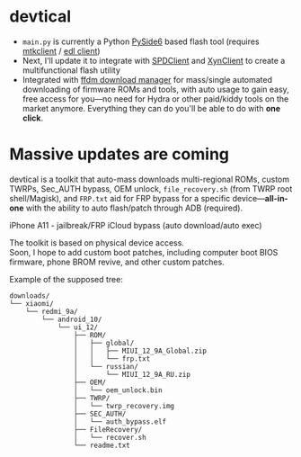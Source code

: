 # devtical
* `main.py` is currently a Python [PySide6](https://wiki.qt.io/Qt_for_Python_PySide) based flash tool (requires [mtkclient](https://github.com/bkerler/mtkclient) / [edl client](https://github.com/bkerler/edl))
* Next, I'll update it to integrate with [SPDClient](https://github.com/ABDO10DZ/spdclient) and [XynClient](https://github.com/ABDO10DZ/XynClient) to create a multifunctional flash utility
* Integrated with [ffdm download manager](https://github.com/ABDO10DZ/ffdm) for mass/single automated downloading of firmware ROMs and tools, with auto usage to gain easy, free access for you—no need for Hydra or other paid/kiddy tools on the market anymore. Everything they can do you'll be able to do with **one click**.

# Massive updates are coming

devtical is a toolkit that auto-mass downloads multi-regional ROMs, custom TWRPs, Sec_AUTH bypass, OEM unlock, `file_recovery.sh` (from TWRP root shell/Magisk), and `FRP.txt` aid for FRP bypass for a specific device—**all-in-one** with the ability to auto flash/patch through ADB (required).

iPhone A11 - jailbreak/FRP iCloud bypass (auto download/auto exec)

The toolkit is based on physical device access.  
Soon, I hope to add custom boot patches, including computer boot BIOS firmware, phone BROM revive, and other custom patches.

Example of the supposed tree:
```
downloads/
└── xiaomi/
    └── redmi_9a/
        └── android_10/
            └── ui_12/
                ├── ROM/
                │   ├── global/
                │   │   ├── MIUI_12_9A_Global.zip
                │   │   └── frp.txt
                │   └── russian/
                │       └── MIUI_12_9A_RU.zip
                ├── OEM/
                │   └── oem_unlock.bin
                ├── TWRP/
                │   └── twrp_recovery.img
                ├── SEC_AUTH/
                │   └── auth_bypass.elf
                ├── FileRecovery/
                │   └── recover.sh
                └── readme.txt
```
